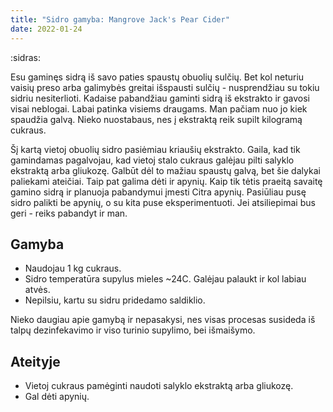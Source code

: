```yaml
---
title: "Sidro gamyba: Mangrove Jack's Pear Cider"
date: 2022-01-24
---
```


:sidras:

Esu gaminęs sidrą iš savo paties spaustų obuolių sulčių. Bet kol neturiu vaisių
preso arba galimybės greitai išspausti sulčių - nusprendžiau su tokiu sidriu
nesiterlioti. Kadaise pabandžiau gaminti sidrą iš ekstrakto ir gavosi visai
neblogai. Labai patinka visiems draugams. Man pačiam nuo jo kiek spaudžia galvą.
Nieko nuostabaus, nes į ekstraktą reik supilt kilogramą cukraus.

Šį kartą vietoj obuolių sidro pasiėmiau kriaušių ekstrakto. Gaila, kad tik
gamindamas pagalvojau, kad vietoj stalo cukraus galėjau pilti salyklo ekstraktą
arba gliukozę. Galbūt dėl to mažiau spaustų galvą, bet šie dalykai paliekami
ateičiai. Taip pat galima dėti ir apynių. Kaip tik tėtis praeitą savaitę gamino
sidrą ir planuoja pabandymui įmesti Citra apynių. Pasiūliau pusę sidro palikti
be apynių, o su kita puse eksperimentuoti. Jei atsiliepimai bus geri - reiks
pabandyt ir man.

## Gamyba

- Naudojau 1 kg cukraus.
- Sidro temperatūra supylus mieles ~24C. Galėjau palaukt ir kol labiau atvės.
- Nepilsiu, kartu su sidru pridedamo saldiklio.

Nieko daugiau apie gamybą ir nepasakysi, nes visas procesas susideda iš talpų
dezinfekavimo ir viso turinio supylimo, bei išmaišymo.

## Ateityje

- Vietoj cukraus pamėginti naudoti salyklo ekstraktą arba gliukozę.
- Gal dėti apynių.
